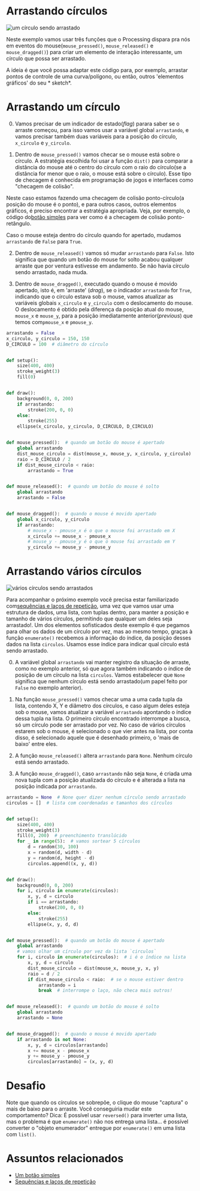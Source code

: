 # Arrastando círculos

![um círculo sendo arrastado](assets/arrastar_circulo.gif)

Neste exemplo vamos usar três funções que o Processing dispara pra nós em eventos do mouse(`mouse_pressed()`, `mouse_released()` e `mouse_dragged()`) para criar um elemento de interação interessante, um círculo que possa ser arrastado.

A ideia é que você possa adaptar este código para, por exemplo, arrastar pontos de controle de uma curva/polígono, ou então, outros 'elementos gráficos' do seu * sketch*.

# Arrastando um círculo

0. Vamos precisar de um indicador de estado(*flag*) parara saber se o arraste começou, para isso vamos usar a variável global `arrastando`, e vamos precisar também duas variáveis para a posição do círculo, `x_circulo` e `y_circulo`.

1. Dentro de `mouse_pressed()` vamos checar se o mouse está sobre o círculo. A estratégia escolhida foi usar a função `dist()` para comparar a distância do mouse até o centro do círculo com o raio do círculo(se a distância for menor que o raio, o mouse está sobre o círculo). Esse tipo de checagem é conhecida em programação de jogos e interfaces como "checagem de colisão".

Neste caso estamos fazendo uma checagem de colisão ponto-círculo(a posição do mouse é o ponto), e para outros casos, outros elementos gráficos, é preciso encontrar a estratégia apropriada. Veja, por exemplo, o código do[botão simples](botao_simples.md) para ver como é a checagem de colisão ponto-retângulo.

Caso o mouse esteja dentro do círculo quando for apertado, mudamos `arrastando` de `False` para `True`.

2. Dentro de `mouse_released()` vamos só mudar `arrastando` para `False`. Isto significa que quando um botão do mouse for solto acabou qualquer arraste que por ventura estivesse em andamento. Se não havia círculo sendo arrastado, nada muda.

3. Dentro de `mouse_dragged()`, executado quando o mouse é movido apertado, isto é, em 'arraste' (*drag*), se o indicador `arrastando` for `True`, indicando que o círculo estava sob o mouse, vamos atualizar as variáveis globais `x_circulo` e `y_circulo` com o deslocamento do mouse. O deslocamento é obtido pela diferença da posição atual do mouse, `mouse_x` e `mouse_y`, para a posição imediatamente anterior(*previous*) que temos com`pmouse_x` e `pmouse_y`.

```python
arrastando = False
x_circulo, y_circulo = 150, 150
D_CIRCULO = 100  # diâmetro do círculo


def setup():
    size(400, 400)
    stroke_weight(3)
    fill(0)


def draw():
    background(0, 0, 200)
    if arrastando:
        stroke(200, 0, 0)
    else:
        stroke(255)
    ellipse(x_circulo, y_circulo, D_CIRCULO, D_CIRCULO)


def mouse_pressed():  # quando um botão do mouse é apertado
    global arrastando
    dist_mouse_circulo = dist(mouse_x, mouse_y, x_circulo, y_circulo)
    raio = D_CIRCULO / 2
    if dist_mouse_circulo < raio:
        arrastando = True


def mouse_released():  # quando um botão do mouse é solto
    global arrastando
    arrastando = False


def mouse_dragged():  # quando o mouse é movido apertado
    global x_circulo, y_circulo
    if arrastando:
        # mouse_x - pmouse_x é o que o mouse foi arrastado em X
        x_circulo += mouse_x - pmouse_x
        # mouse_y - pmouse_y é o que o mouse foi arrastado em Y
        y_circulo += mouse_y - pmouse_y


```

# Arrastando vários círculos

![vários círculos sendo arrastados](assets/arrastar_circulos.gif)


Para acompanhar o próximo exemplo você precisa estar familiarizado com[sequências e laços de repetição](lacos_py.md), uma vez que vamos usar uma estrutura de dados, uma lista, com tuplas dentro, para manter a posição e tamanho de vários círculos, permitindo que qualquer um deles seja arrastado!. Um dos elementos sofisticados deste exemplo é que pegamos para olhar os dados de um círculo por vez, mas ao mesmo tempo, graças à função `enumerate()` recebemos a informação do índice, da posição desses dados na lista `circulos`. Usamos esse índice para indicar qual círculo está sendo arrastado.

0. A variável global `arrastando`  vai manter registro da situação de arraste, como no exemplo anterior, só que agora também indicando o índice de posição de um círculo na lista `circulos`. Vamos estabelecer que `None` significa que nenhum círculo está sendo arrastado(um papel feito por `False` no exemplo anterior).

1. Na função `mouse_pressed()` vamos checar uma a uma cada tupla da lista, contendo X, Y e diâmetro dos círculos, e caso algum deles esteja sob o mouse, vamos atualizar a variável `arrastando` apontando o índice dessa tupla na lista. O primeiro círculo encontrado interrompe a busca, só um círculo pode ser arrastado por vez. No caso de vários círculos estarem sob o mouse, é selecionado o que vier antes na lista, por conta disso, é selecionado aquele que é desenhado primeiro, o 'mais de baixo' entre eles.

2. A função `mouse_released()` altera `arrastando` para `None`. Nenhum círculo está sendo arrastado.

3. A função `mouse_dragged()`, caso `arrastando` não seja `None`, é criada uma nova tupla com a posição atualizada do círculo e é alterada a lista na posição indicada por `arrastando`.

```python
arrastando = None  # None quer dizer nenhum círculo sendo arrastado
circulos = []  # lista com coordenadas e tamanhos dos círculos


def setup():
    size(400, 400)
    stroke_weight(3)
    fill(0, 200)  # preenchimento translúcido
    for _ in range(5):  # vamos sortear 5 círculos
        d = random(30, 100)
        x = random(d, width - d)
        y = random(d, height - d)
        circulos.append((x, y, d))


def draw():
    background(0, 0, 200)
    for i, circulo in enumerate(circulos):
        x, y, d = circulo
        if i == arrastando:
            stroke(200, 0, 0)
        else:
            stroke(255)
        ellipse(x, y, d, d)


def mouse_pressed():  # quando um botão do mouse é apertado
    global arrastando
    # vamos olhar um círculo por vez da lista `circulos`
    for i, circulo in enumerate(circulos):  # i é o índice na lista
        x, y, d = circulo
        dist_mouse_circulo = dist(mouse_x, mouse_y, x, y)
        raio = d / 2
        if dist_mouse_circulo < raio:  # se o mouse estiver dentro
            arrastando = i
            break  # interrompe o laço, não checa mais outros!


def mouse_released():  # quando um botão do mouse é solto
    global arrastando
    arrastando = None


def mouse_dragged():  # quando o mouse é movido apertado
    if arrastando is not None:
        x, y, d = circulos[arrastando]
        x += mouse_x - pmouse_x
        y += mouse_y - pmouse_y
        circulos[arrastando] = (x, y, d)


```
# Desafio

Note que quando os círculos se sobrepõe, o clique do mouse "captura" o mais de baixo para o arraste. Você conseguiria mudar este comportamento?
Dica:  É possível usar `reversed()` para inverter uma lista, mas o problema é que `enumerate()` não nos entrega uma lista... é possível converter o "objeto enumerador" entregue por `enumerate()` em uma lista com `list()`.


# Assuntos relacionados

- [Um botão simples](botao_simples.md)
- [Sequências e laços de repetição](lacos_py.md)
